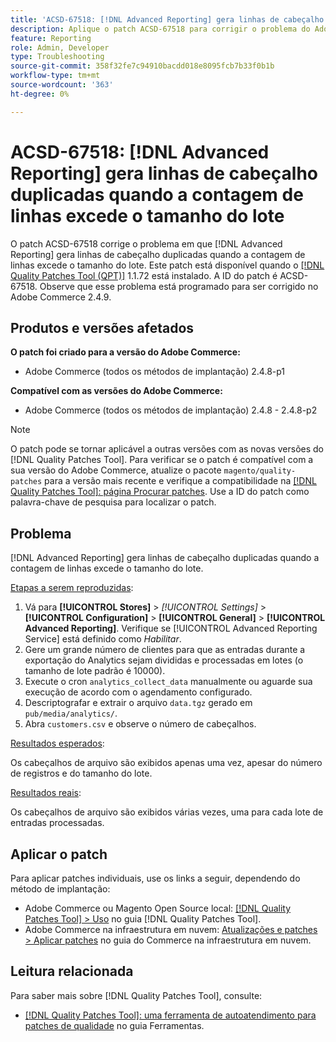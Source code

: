 ```yaml
---
title: 'ACSD-67518: [!DNL Advanced Reporting] gera linhas de cabeçalho duplicadas quando a contagem de linhas excede o tamanho do lote'
description: Aplique o patch ACSD-67518 para corrigir o problema do Adobe Commerce em que os relatórios gerados para  [!DNL Advanced Reporting] contêm linhas de cabeçalho duplicadas nos casos em que a contagem de linhas excede o tamanho do lote.
feature: Reporting
role: Admin, Developer
type: Troubleshooting
source-git-commit: 358f32fe7c94910bacdd018e8095fcb7b33f0b1b
workflow-type: tm+mt
source-wordcount: '363'
ht-degree: 0%

---
```



# ACSD-67518: [!DNL Advanced Reporting] gera linhas de cabeçalho duplicadas quando a contagem de linhas excede o tamanho do lote

O patch ACSD-67518 corrige o problema em que [!DNL Advanced Reporting] gera linhas de cabeçalho duplicadas quando a contagem de linhas excede o tamanho do lote. Este patch está disponível quando o [[!DNL Quality Patches Tool (QPT)]](/help/tools/quality-patches-tool/quality-patches-tool-to-self-serve-quality-patches.md) 1.1.72 está instalado. A ID do patch é ACSD-67518. Observe que esse problema está programado para ser corrigido no Adobe Commerce 2.4.9.

## Produtos e versões afetados

**O patch foi criado para a versão do Adobe Commerce:**

* Adobe Commerce (todos os métodos de implantação) 2.4.8-p1

**Compatível com as versões do Adobe Commerce:**

* Adobe Commerce (todos os métodos de implantação) 2.4.8 - 2.4.8-p2

>[!NOTE]
>
>O patch pode se tornar aplicável a outras versões com as novas versões do [!DNL Quality Patches Tool]. Para verificar se o patch é compatível com a sua versão do Adobe Commerce, atualize o pacote `magento/quality-patches` para a versão mais recente e verifique a compatibilidade na [[!DNL Quality Patches Tool]: página Procurar patches](https://experienceleague.adobe.com/tools/commerce-quality-patches/index.html?lang=pt-BR). Use a ID do patch como palavra-chave de pesquisa para localizar o patch.

## Problema

[!DNL Advanced Reporting] gera linhas de cabeçalho duplicadas quando a contagem de linhas excede o tamanho do lote.

<u>Etapas a serem reproduzidas</u>:

1. Vá para **[!UICONTROL Stores]** > *[!UICONTROL Settings]* > **[!UICONTROL Configuration]** > **[!UICONTROL General]** > **[!UICONTROL Advanced Reporting]**. Verifique se [!UICONTROL Advanced Reporting Service] está definido como *Habilitar*.
1. Gere um grande número de clientes para que as entradas durante a exportação do Analytics sejam divididas e processadas em lotes (o tamanho de lote padrão é 10000).
1. Execute o cron `analytics_collect_data` manualmente ou aguarde sua execução de acordo com o agendamento configurado.
1. Descriptografar e extrair o arquivo `data.tgz` gerado em `pub/media/analytics/`.
1. Abra `customers.csv` e observe o número de cabeçalhos.

<u>Resultados esperados</u>:

Os cabeçalhos de arquivo são exibidos apenas uma vez, apesar do número de registros e do tamanho do lote.

<u>Resultados reais</u>:

Os cabeçalhos de arquivo são exibidos várias vezes, uma para cada lote de entradas processadas.

## Aplicar o patch

Para aplicar patches individuais, use os links a seguir, dependendo do método de implantação:

* Adobe Commerce ou Magento Open Source local: [[!DNL Quality Patches Tool] > Uso](/help/tools/quality-patches-tool/usage.md) no guia [!DNL Quality Patches Tool].
* Adobe Commerce na infraestrutura em nuvem: [Atualizações e patches > Aplicar patches](https://experienceleague.adobe.com/docs/commerce-cloud-service/user-guide/develop/upgrade/apply-patches.html?lang=pt-BR) no guia do Commerce na infraestrutura em nuvem.

## Leitura relacionada

Para saber mais sobre [!DNL Quality Patches Tool], consulte:

* [[!DNL Quality Patches Tool]: uma ferramenta de autoatendimento para patches de qualidade](/help/tools/quality-patches-tool/quality-patches-tool-to-self-serve-quality-patches.md) no guia Ferramentas.
